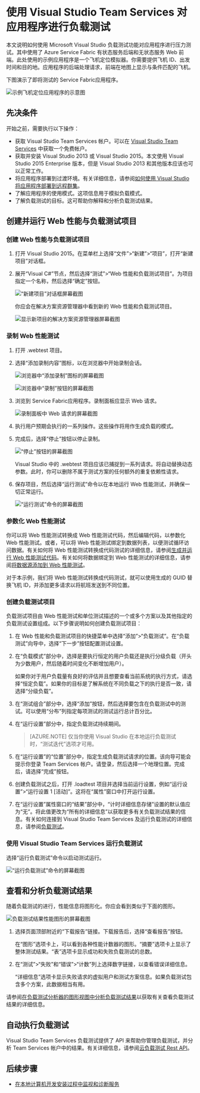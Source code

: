 <properties
    pageTitle="使用 Visual Studio Team Services 对应用程序进行负载测试 | Azure"
    description="了解如何使用 Visual Studio Team Services 对 Azure Service Fabric 应用程序进行压力测试。"
    services="service-fabric"
    documentationCenter="na"
    authors="cawams"
    manager="timlt"
    editor="" />

<tags
    ms.service="multiple"
    ms.date="07/29/2016"
    wacn.date="08/29/2016" />

# 使用 Visual Studio Team Services 对应用程序进行负载测试

本文说明如何使用 Microsoft Visual Studio 负载测试功能对应用程序进行压力测试。其中使用了 Azure Service Fabric 有状态服务后端和无状态服务 Web 前端。此处使用的示例应用程序是一个飞机定位模拟器。你需要提供飞机 ID、出发时间和目的地。应用程序的后端处理请求，前端在地图上显示与条件匹配的飞机。

下图演示了即将测试的 Service Fabric应用程序。

![示例飞机定位应用程序的示意图][0]

## 先决条件
开始之前，需要执行以下操作：

- 获取 Visual Studio Team Services 帐户。可以在 [Visual Studio Team Services](https://www.visualstudio.com) 中获取一个免费帐户。
- 获取并安装 Visual Studio 2013 或 Visual Studio 2015。本文使用 Visual Studio 2015 Enterprise 版本，但是 Visual Studio 2013 和其他版本应该也可以正常工作。
- 将应用程序部署到过渡环境。有关详细信息，请参阅[如何使用 Visual Studio 将应用程序部署到远程群集](/documentation/articles/service-fabric-publish-app-remote-cluster/)。
- 了解应用程序的使用模式。这项信息用于模拟负载模式。
- 了解负载测试的目标。这可帮助你解释和分析负载测试结果。

## 创建并运行 Web 性能与负载测试项目

### 创建 Web 性能与负载测试项目

1. 打开 Visual Studio 2015。在菜单栏上选择“文件”>“新建”>“项目”，打开“新建项目”对话框。

2. 展开“Visual C#”节点，然后选择“测试”>“Web 性能和负载测试项目”。为项目指定一个名称，然后选择“确定”按钮。

    ![“新建项目”对话框屏幕截图][1]

    你应会在解决方案资源管理器中看到新的 Web 性能和负载测试项目。

    ![显示新项目的解决方案资源管理器屏幕截图][2]

### 录制 Web 性能测试

1. 打开 .webtest 项目。

2. 选择“添加录制内容”图标，以在浏览器中开始录制会话。

    ![浏览器中“添加录制”图标的屏幕截图][3]

    ![浏览器中“录制”按钮的屏幕截图][4]

3. 浏览到 Service Fabric应用程序。录制面板应显示 Web 请求。

    ![录制面板中 Web 请求的屏幕截图][5]

4. 执行用户预期会执行的一系列操作。这些操作将用作生成负载的模式。

5. 完成后，选择“停止”按钮以停止录制。

    ![“停止”按钮的屏幕截图][6]

    Visual Studio 中的 .webtest 项目应该已捕捉到一系列请求。将自动替换动态参数。此时，你可以删除不属于测试方案的任何额外的重复依赖性请求。

6. 保存项目，然后选择“运行测试”命令以在本地运行 Web 性能测试，并确保一切正常运行。

    ![“运行测试”命令的屏幕截图][7]

### 参数化 Web 性能测试

你可以将 Web 性能测试转换成 Web 性能测试代码，然后编辑代码，以参数化 Web 性能测试。或者，可以将 Web 性能测试绑定到数据列表，以便测试循环访问数据。有关如何将 Web 性能测试转换成代码测试的详细信息，请参阅[生成并运行 Web 性能测试代码](https://msdn.microsoft.com/zh-cn/library/ms182552.aspx)。有关如何将数据绑定到 Web 性能测试的详细信息，请参阅[将数据源添加到 Web 性能测试](https://msdn.microsoft.com/zh-cn/library/ms243142.aspx)。

对于本示例，我们将 Web 性能测试转换成代码测试，就可以使用生成的 GUID 替换飞机 ID，并添加更多请求以将航班发送到不同位置。

### 创建负载测试项目

负载测试项目由 Web 性能测试和单位测试描述的一个或多个方案以及其他指定的负载测试设置组成。以下步骤说明如何创建负载测试项目：

1. 在 Web 性能和负载测试项目的快捷菜单中选择“添加”>“负载测试”。在“负载测试”向导中，选择“下一步”按钮配置测试设置。

2. 在“负载模式”部分中，选择是要执行恒定的用户负载还是执行分级负载（开头为少数用户，然后随着时间变化不断增加用户）。

    如果你对于用户负载量有良好的评估并且想要查看当前系统的执行方式，请选择“恒定负载”。如果你的目标是了解系统在不同负载之下的执行是否一致，请选择“分级负载”。

3. 在“测试组合”部分中，选择“添加”按钮，然后选择要包含在负载测试中的测试。可以使用“分布”列指定每项测试的测试运行总计百分比。

4. 在“运行设置”部分中，指定负载测试持续期间。

    >[AZURE.NOTE] 仅当你使用 Visual Studio 在本地运行负载测试时，“测试迭代”选项才可用。

5. 在“运行设置”的“位置”部分中，指定生成负载测试请求的位置。该向导可能会提示你登录 Team Services 帐户。请登录，然后选择一个地理位置。完成后，请选择“完成”按钮。

6. 创建负载测试之后，打开 .loadtest 项目并选择当前运行设置，例如“运行设置”>“运行设置 1 [活动]”。这将在“属性”窗口中打开运行设置。

7. 在“运行设置”属性窗口的“结果”部分中，“计时详细信息存储”设置的默认值应为“无”。将此值更改为“所有的详细信息”以获取更多有关负载测试结果的信息。有关如何连接到 Visual Studio Team Services 及运行负载测试的详细信息，请参阅[负载测试](https://www.visualstudio.com/load-testing.aspx)。

### 使用 Visual Studio Team Services 运行负载测试

选择“运行负载测试”命令以启动测试运行。

![“运行负载测试”命令的屏幕截图][8]

## 查看和分析负载测试结果

随着负载测试的进行，性能信息将图形化。你应会看到类似于下面的图形。

![负载测试结果性能图形的屏幕截图][9]

1. 选择页面顶部附近的“下载报告”链接。下载报告后，选择“查看报告”按钮。

    在“图形”选项卡上，可以看到各种性能计数器的图形。“摘要”选项卡上显示了整体测试结果。“表”选项卡显示成功和失败负载测试的总数。

2. 在“测试”>“失败”和“错误”>“计数”列上选择数字链接，以查看错误详细信息。

    “详细信息”选项卡显示失败请求的虚拟用户和测试方案信息。如果负载测试包含多个方案，此数据相当有用。

请参阅[在负载测试分析器的图形视图中分析负载测试结果](https://www.visualstudio.com/load-testing.aspx)以获取有关查看负载测试结果的详细信息。

## 自动执行负载测试

Visual Studio Team Services 负载测试提供了 API 来帮助你管理负载测试，并分析 Team Services 帐户中的结果。有关详细信息，请参阅[云负载测试 Rest API](http://blogs.msdn.com/b/visualstudioalm/archive/2014/11/03/cloud-load-testing-rest-apis-are-here.aspx)。

## 后续步骤
- [在本地计算机开发安装过程中监视和诊断服务](/documentation/articles/service-fabric-diagnostics-how-to-monitor-and-diagnose-services-locally/)

[0]: ./media/service-fabric-vso-load-test/OverviewDiagram.png
[1]: ./media/service-fabric-vso-load-test/NewProjectDialog.png
[2]: ./media/service-fabric-vso-load-test/Project.png
[3]: ./media/service-fabric-vso-load-test/AddRecording.png
[4]: ./media/service-fabric-vso-load-test/AddRecording2.png
[5]: ./media/service-fabric-vso-load-test/ActionSequence.png
[6]: ./media/service-fabric-vso-load-test/StopRecording.png
[7]: ./media/service-fabric-vso-load-test/RunTest.png
[8]: ./media/service-fabric-vso-load-test/RunTest2.png
[9]: ./media/service-fabric-vso-load-test/Graph.png

<!---HONumber=Mooncake_0822_2016-->